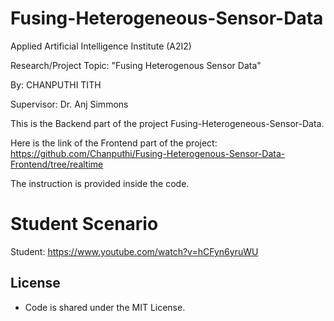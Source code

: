 # Fusing-Heterogeneous-Sensor-Data

Applied Artificial Intelligence Institute (A2I2)

Research/Project Topic: "Fusing Heterogenous Sensor Data"

By: CHANPUTHI TITH

Supervisor: Dr. Anj Simmons


This is the Backend part of the project Fusing-Heterogeneous-Sensor-Data.

Here is the link of the Frontend part of the project: https://github.com/Chanputhi/Fusing-Heterogenous-Sensor-Data-Frontend/tree/realtime

The instruction is provided inside the code.

# Student Scenario

Student: https://www.youtube.com/watch?v=hCFyn6yruWU

## License

- Code is shared under the MIT License.
